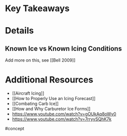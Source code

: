 # Key Takeaways

# Details
## Known Ice vs Known Icing Conditions
Add more on this, see [[Bell 2009]]

# Additional Resources
- [[Aircraft Icing]]
- [[How to Properly Use an Icing Forecast]]
- [[Combating Carb Ice]]
- [[How and Why Carburetor Ice Forms]]
- https://www.youtube.com/watch?v=gOUkAq8oWy0
- https://www.youtube.com/watch?v=7rryvSQhK7k

#concept